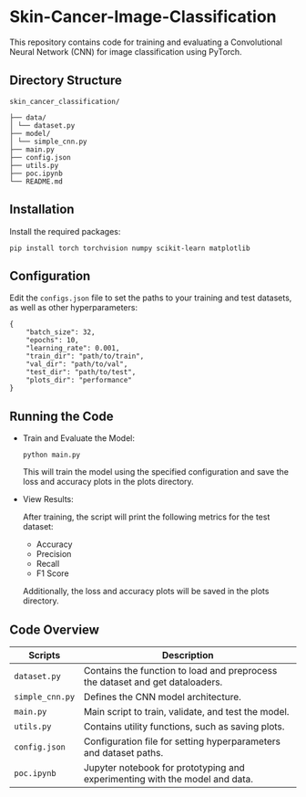 # Skin-Cancer-Image-Classification

This repository contains code for training and evaluating a Convolutional Neural Network (CNN) for image classification using PyTorch.

## Directory Structure

    skin_cancer_classification/

    ├── data/
    │ └── dataset.py
    ├── model/
    │ └── simple_cnn.py
    ├── main.py
    ├── config.json
    ├── utils.py
    ├── poc.ipynb
    └── README.md

## Installation

Install the required packages:

```
pip install torch torchvision numpy scikit-learn matplotlib
```

## Configuration

Edit the `configs.json` file to set the paths to your training and test datasets, as well as other hyperparameters:

```
{
    "batch_size": 32,
    "epochs": 10,
    "learning_rate": 0.001,
    "train_dir": "path/to/train",
    "val_dir": "path/to/val",
    "test_dir": "path/to/test",
    "plots_dir": "performance"
}
```

## Running the Code

- Train and Evaluate the Model:

  ```
  python main.py
  ```

  This will train the model using the specified configuration and save the loss and accuracy plots in the plots directory.

- View Results:

  After training, the script will print the following metrics for the test dataset:

  - Accuracy
  - Precision
  - Recall
  - F1 Score

  Additionally, the loss and accuracy plots will be saved in the plots directory.

## Code Overview

| Scripts         | Description                                                                   |
| --------------- | ----------------------------------------------------------------------------- |
| `dataset.py`    | Contains the function to load and preprocess the dataset and get dataloaders. |
| `simple_cnn.py` | Defines the CNN model architecture.                                           |
| `main.py`       | Main script to train, validate, and test the model.                           |
| `utils.py`      | Contains utility functions, such as saving plots.                             |
| `config.json`   | Configuration file for setting hyperparameters and dataset paths.             |
| `poc.ipynb`     | Jupyter notebook for prototyping and experimenting with the model and data.   |
